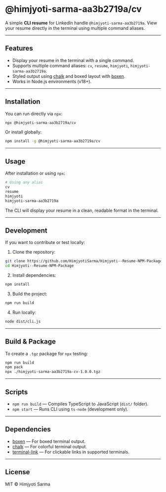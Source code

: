 # @himjyoti-sarma-aa3b2719a/cv

A simple **CLI resume** for LinkedIn handle `@himjyoti-sarma-aa3b2719a`.
View your resume directly in the terminal using multiple command aliases.

---

## Features

- Display your resume in the terminal with a single command.
- Supports multiple command aliases: `cv`, `resume`, `himjyoti`, `himjyoti-sarma-aa3b2719a`.
- Styled output using [chalk](https://www.npmjs.com/package/chalk) and boxed layout with [boxen](https://www.npmjs.com/package/boxen).
- Works in Node.js environments (v18+).

---

## Installation

You can run directly via `npx`:

```bash
npx @himjyoti-sarma-aa3b2719a/cv
```

Or install globally:

```bash
npm install -g @himjyoti-sarma-aa3b2719a/cv
```

---

## Usage

After installation or using `npx`:

```bash
# Using any alias
cv
resume
himjyoti
himjyoti-sarma-aa3b2719a
```

The CLI will display your resume in a clean, readable format in the terminal.

---

## Development

If you want to contribute or test locally:

1. Clone the repository:

```bash
git clone https://github.com/HimjyotiSarma/Himjyoti--Resume-NPM-Package.git
cd Himjyoti--Resume-NPM-Package
```

2. Install dependencies:

```bash
npm install
```

3. Build the project:

```bash
npm run build
```

4. Run locally:

```bash
node dist/cli.js
```

---

## Build & Package

To create a `.tgz` package for `npx` testing:

```bash
npm run build
npm pack
npx ./himjyoti-sarma-aa3b2719a-cv-1.0.0.tgz
```

---

## Scripts

- `npm run build` — Compiles TypeScript to JavaScript (`dist/` folder).
- `npm start` — Runs CLI using `ts-node` (development only).

---

## Dependencies

- [boxen](https://www.npmjs.com/package/boxen) — For boxed terminal output.
- [chalk](https://www.npmjs.com/package/chalk) — For colorful terminal output.
- [terminal-link](https://www.npmjs.com/package/terminal-link) — For clickable links in supported terminals.

---

## License

MIT © Himjyoti Sarma
